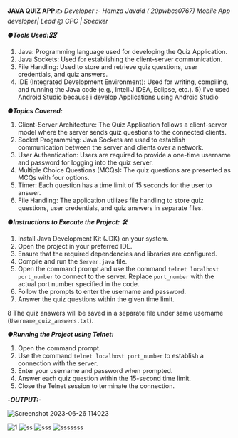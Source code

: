 **JAVA QUIZ APP**✍
_Developer :- Hamza Javaid ( 20pwbcs0767)_
_Mobile App developer| Lead @ CPC  | Speaker_


      
**_●Tools Used:🎖🎖_**    

1. Java: Programming language used for developing the Quiz
Application.
2. Java Sockets: Used for establishing the client-server
communication.
3. File Handling: Used to store and retrieve quiz questions,
user credentials, and quiz answers.
4. IDE (Integrated Development Environment): Used for writing,
compiling, and running the Java code (e.g., IntelliJ IDEA,
Eclipse, etc.).
5).I've used Android Studio because i develop Applications
using Android Studio



**_●Topics Covered:_**  

1. Client-Server Architecture: The Quiz Application follows a client-server model where the server sends quiz questions to
the connected clients.
2. Socket Programming: Java Sockets are used to establish communication between the server and clients over a
network.
3. User Authentication: Users are required to provide a one-time username and password for logging into the quiz
server.
4. Multiple Choice Questions (MCQs): The quiz questions are presented as MCQs with four options.
5. Timer: Each question has a time limit of 15 seconds for the
user to answer.
6. File Handling: The application utilizes file handling to store quiz questions, user credentials, and quiz answers in separate
files.

  
 
_**●Instructions to Execute the Project: 🛠**_

1. Install Java Development Kit (JDK) on your system.
2. Open the project in your preferred IDE.
3. Ensure that the required dependencies and libraries are
configured.
4. Compile and run the `Server.java` file.
5. Open the command prompt and use the command `telnet
localhost port_number` to connect to the server. Replace
`port_number` with the actual port number specified in the
code.
6. Follow the prompts to enter the username and password.
7. Answer the quiz questions within the given time limit.

8 The quiz answers will be saved in a separate file under same username
(`Username_quiz_answers.txt`).

_**●Running the Project using Telnet:**_  

1. Open the command prompt.
2. Use the command `telnet localhost port_number` to
establish a connection with the server.
3. Enter your username and password when prompted.
4. Answer each quiz question within the 15-second time limit.
5. Close the Telnet session to terminate the connection.

   

-_**OUTPUT:-**_    

![Screenshot 2023-06-26 114023](https://github.com/HamzaaJavaid/Java-Quiz-App/assets/115164085/6de87752-39c9-49e1-b271-7cb74c015770)

![1](https://github.com/HamzaaJavaid/Java-Quiz-App/assets/115164085/98190d0e-e491-466c-9d1b-1eeff69c3e3d)
![ss](https://github.com/HamzaaJavaid/Java-Quiz-App/assets/115164085/3dad32fe-84d8-4958-bfed-fc2fcf8e2dab)
![sss](https://github.com/HamzaaJavaid/Java-Quiz-App/assets/115164085/ec981672-d95f-4692-8fab-278ac5474c4a)
![sssssss](https://github.com/HamzaaJavaid/Java-Quiz-App/assets/115164085/6dc7504b-7b92-496c-830a-531a0069d2ef)



